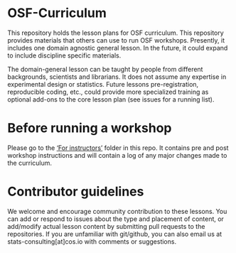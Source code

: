 # OSF-Curriculum

This repository holds the lesson plans for OSF curriculum. This repository provides materials that others can use to run OSF workshops. Presently, it includes one domain agnostic general lesson.  In the future, it could expand to include discipline specific materials. 

The domain-general lesson can be taught by people from different backgrounds, scientists and librarians.  It does not assume any expertise in experimental design or statistics. Future lessons pre-registration, reproducible coding, etc., could provide more specialized training as optional add-ons to the core lesson plan (see issues for a running list). 

# Before running a workshop

Please go to the [‘For instructors’](https://github.com/csoderberg/OSF-Curriculum/tree/master/For%20Instructors) folder in this repo. It contains pre and post workshop instructions and will contain a log of any major changes made to the curriculum. 

# Contributor guidelines

We welcome and encourage community contribution to these lessons. You can add or respond to issues about the type and placement of content, or add/modify actual lesson content by submitting pull requests to the repositories. If you are unfamiliar with git/github, you can also email us at stats-consulting[at]cos.io with comments or suggestions.

